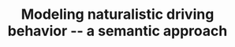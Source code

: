 ---
title: Modeling naturalistic driving behavior -- a semantic approach
categories:
- Research
tags:
- GPS trajectory
- movement pattern
- naturalistic driving
- human mobility behavior
- semantic modeling
---